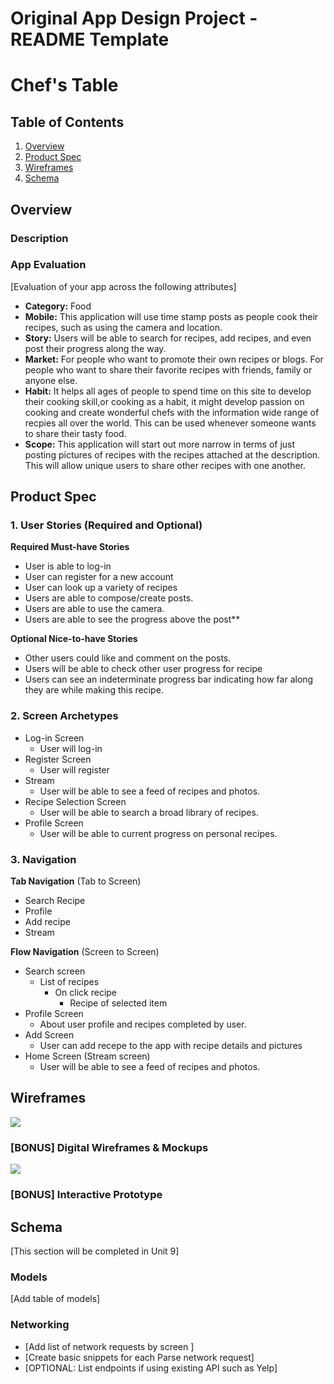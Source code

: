 Original App Design Project - README Template
===

# Chef's Table

## Table of Contents
1. [Overview](#Overview)
1. [Product Spec](#Product-Spec)
1. [Wireframes](#Wireframes)
2. [Schema](#Schema)

## Overview
### Description

### App Evaluation
[Evaluation of your app across the following attributes]
- **Category:** Food
- **Mobile:** This application will use time stamp posts as people cook their recipes, such as using the camera and location.
- **Story:** Users will be able to search for recipes, add recipes, and even post their progress along the way.
- **Market:** For people who want to promote their own recipes or blogs. For people who want to share their favorite recipes with friends, family or anyone else.
- **Habit:** It helps all ages of people to spend time on this site to develop their cooking skill,or cooking as a habit, it might develop passion on cooking and create wonderful chefs  with the information wide range of recpies all over the world. This can be used whenever someone wants to share their tasty food.
- **Scope:** This application will start out more narrow in terms of just posting pictures of recipes with the recipes attached at the description. This will allow unique users to share other recipes with one another.

## Product Spec

### 1. User Stories (Required and Optional)

**Required Must-have Stories**
* User is able to log-in
* User can register for a new account
* User can look up a variety of recipes
* Users are able to compose/create posts.
* Users are able to use the camera.
* Users are able to see the progress above the post**

**Optional Nice-to-have Stories**

* Other users could like and comment on the posts.
* Users will be able to check other user progress for recipe
* Users can see an indeterminate progress bar indicating how far along they are while making this recipe.

### 2. Screen Archetypes

* Log-in Screen
   * User will log-in
* Register Screen
   * User will register
* Stream
    * User will be able to see a feed of recipes and photos.
* Recipe Selection Screen
    * User will be able to search a broad library of recipes.
* Profile Screen
    * User will be able to current progress on personal recipes.

### 3. Navigation

**Tab Navigation** (Tab to Screen)

* Search Recipe
* Profile
* Add recipe
* Stream

**Flow Navigation** (Screen to Screen)

* Search screen
   * List of recipes
       * On click recipe
           * Recipe of selected item
* Profile Screen
   * About user profile and recipes completed by user.
* Add Screen
   * User can add recepe to the app with recipe details and pictures
* Home Screen (Stream screen)
   * User will be able to see a feed of recipes and photos.
 
## Wireframes
![](https://i.imgur.com/XgKbSrF.jpg)

### [BONUS] Digital Wireframes & Mockups
![](https://i.imgur.com/f1dllDH.png)

### [BONUS] Interactive Prototype

## Schema 
[This section will be completed in Unit 9]
### Models
[Add table of models]
### Networking
- [Add list of network requests by screen ]
- [Create basic snippets for each Parse network request]
- [OPTIONAL: List endpoints if using existing API such as Yelp]
